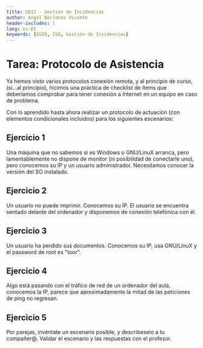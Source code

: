 ```yaml
---
title: UD12 - Gestión de Incidencias
author: Angel Berlanas Vicente
header-includes: |
lang: es-ES
keywords: [ASIR, ISO, Gestión de Incidencias]
---
```


# Tarea: Protocolo de Asistencia

Ya hemos visto varios protocolos conexión remota, y al principio de curso, (si...al principio), hicimos una práctica de checklist de ítems que deberíamos comprobar para tener conexión a Internet en un equipo en caso de problema.

Con lo aprendido hasta ahora realizar un protocolo de actuación (con elementos condicionales incluidos) para los siguientes escenarios:

## Ejercicio 1

Una máquina que no sabemos si es Windows o GNU/LinuX arranca, pero lamentablemente no dispone de monitor (ni posibilidad de conectarle uno), pero conocemos su IP y un usuario administrador. Necesitamos conocer la versión del SO instalado.

## Ejercicio 2

Un usuario no puede imprimir. Conocemos su IP. El usuario se encuentra sentado delante del ordenador y disponemos de conexión telefónica con él.

## Ejercicio 3

Un usuario ha perdido sus documentos. Conocemos su IP, usa GNU/LinuX y el password de root es "toor".

## Ejercicio 4

Algo está pasando con el tráfico de red de un ordenador del aula, conocemos la IP, parece que aproximadamente la mitad de las peticiones de
ping no regresan.

## Ejercicio 5

Por parejas, invéntate un escenario posible, y descríbeselo a tu compañer@. Validar el escenario y las respuestas con el profesor.
